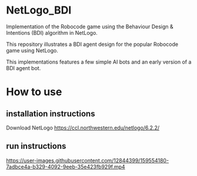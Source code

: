 # NetLogo_BDI

Implementation of the Robocode game using the Behaviour Design & Intentions (BDI) algorithm in NetLogo.

This repository illustrates a BDI agent design for the popular Robocode game using NetLogo. 

This implementations features a few simple AI bots and an early version of a BDI agent bot. 

# How to use

## installation instructions
Download NetLogo https://ccl.northwestern.edu/netlogo/6.2.2/

## run instructions

https://user-images.githubusercontent.com/12844399/159554180-7adbce4a-b329-4092-9eeb-35e423fb929f.mp4
